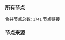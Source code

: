 ### 所有节点
合并节点总数: `1741`
[节点链接](https://raw.githubusercontent.com/rzhy1/11/master/sub/sub_merge_base64.txt)

### 节点来源
